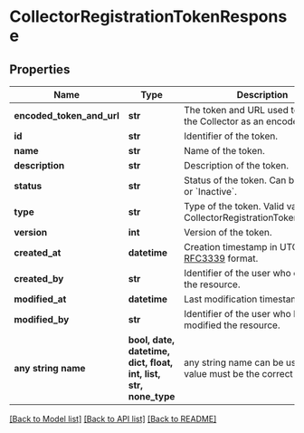 # CollectorRegistrationTokenResponse


## Properties
Name | Type | Description | Notes
------------ | ------------- | ------------- | -------------
**encoded_token_and_url** | **str** | The token and URL used to register the Collector as an encoded string. | 
**id** | **str** | Identifier of the token. | 
**name** | **str** | Name of the token. | 
**description** | **str** | Description of the token. | 
**status** | **str** | Status of the token. Can be &#x60;Active&#x60;, or &#x60;Inactive&#x60;. | 
**type** | **str** | Type of the token. Valid values: 1) CollectorRegistrationTokenResponse | 
**version** | **int** | Version of the token. | 
**created_at** | **datetime** | Creation timestamp in UTC in [RFC3339](https://tools.ietf.org/html/rfc3339) format. | 
**created_by** | **str** | Identifier of the user who created the resource. | 
**modified_at** | **datetime** | Last modification timestamp in UTC. | 
**modified_by** | **str** | Identifier of the user who last modified the resource. | 
**any string name** | **bool, date, datetime, dict, float, int, list, str, none_type** | any string name can be used but the value must be the correct type | [optional]

[[Back to Model list]](../README.md#documentation-for-models) [[Back to API list]](../README.md#documentation-for-api-endpoints) [[Back to README]](../README.md)


